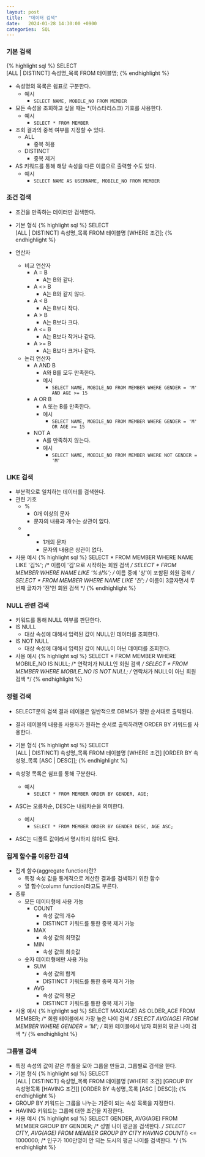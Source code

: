 ```yaml
---
layout: post
title:  "데이터 검색"
date:   2024-01-28 14:30:00 +0900
categories:  SQL
---
```


### 기본 검색

{% highlight sql %}
SELECT  
    [ALL | DISTINCT]
    속성명_목록
FROM
    테이블명;
{% endhighlight %}

- 속성명의 목록은 쉼표로 구분한다.
    - 예시
        - `SELECT NAME, MOBILE_NO FROM MEMBER`
- 모든 속성을 조회하고 싶을 때는 *(아스타리스크) 기호를 사용한다.
    - 예시
        - `SELECT * FROM MEMBER`
- 조회 결과의 중복 여부를 지정할 수 있다.
    - ALL
        - 중복 허용
    - DISTINCT
        - 중복 제거
- AS 키워드를 통해 해당 속성을 다른 이름으로 출력할 수도 있다.
    - 예시
        - `SELECT NAME AS USERNAME, MOBILE_NO FROM MEMBER`

### 조건 검색

- 조건을 만족하는 데이터만 검색한다.
- 기본 형식
{% highlight sql %}
SELECT  
    [ALL | DISTINCT]
    속성명_목록
FROM
    테이블명
[WHERE 조건];
{% endhighlight %}

- 연산자
    - 비교 연산자
        - A = B
            - A는 B와 같다.
        - A <> B
            - A는 B와 같지 않다.
        - A < B
            - A는 B보다 작다.
        - A &gt; B
            - A는 B보다 크다.
        - A <= B
            - A는 B보다 작거나 같다.
        - A &gt;= B
            - A는 B보다 크거나 같다.
    - 논리 연산자
        - A AND B
            - A와 B를 모두 만족한다.
            - 예시
                - `SELECT NAME, MOBILE_NO FROM MEMBER WHERE GENDER = 'M' AND AGE >= 15`
        - A OR B
            - A 또는 B를 만족한다.
            - 예시
                - `SELECT NAME, MOBILE_NO FROM MEMBER WHERE GENDER = 'M' OR AGE >= 15`
        - NOT A
            - A를 만족하지 않는다.
            - 예시
                - `SELECT NAME, MOBILE_NO FROM MEMBER WHERE NOT GENDER = 'M'`

### LIKE 검색

- 부분적으로 일치하는 데이터를 검색한다.
- 관련 기호
    - %
        - 0개 이상의 문자
        - 문자의 내용과 개수는 상관이 없다.
    - -
        - 1개의 문자
        - 문자의 내용은 상관이 없다.
- 사용 예시
{% highlight sql %}
SELECT * FROM MEMBER WHERE NAME LIKE '김%'; /* 이름이 '김'으로 시작하는 회원 검색 */
SELECT * FROM MEMBER WHERE NAME LIKE '%상%'; /* 이름 중에 '상'이 포함된 회원 검색 */
SELECT * FROM MEMBER WHERE NAME LIKE '_진_'; /* 이름이 3글자면서 두번째 글자가 '진'인 회원 검색 */
{% endhighlight %}

### NULL 관련 검색

- 키워드를 통해 NULL 여부를 판단한다.
- IS NULL
    - 대상 속성에 대해서 입력된 값이 NULL인 데이터를 조회한다.
- IS NOT NULL
    - 대상 속성에 대해서 입력된 값이 NULL이 아닌 데이터를 조회한다.
- 사용 예시
{% highlight sql %}
SELECT * FROM MEMBER WHERE MOBILE_NO IS NULL; /* 연락처가 NULL인 회원 검색 */
SELECT * FROM MEMBER WHERE MOBILE_NO IS NOT NULL; /* 연락처가 NULL이 아닌 회원 검색 */
{% endhighlight %}

### 정렬 검색

- SELECT문의 검색 결과 테이블은 일반적으로 DBMS가 정한 순서대로 출력된다.
- 결과 테이블의 내용을 사용자가 원하는 순서로 출력하려면 ORDER BY 키워드를 사용한다.
- 기본 형식
{% highlight sql %}
SELECT  
    [ALL | DISTINCT]
    속성명_목록
FROM
    테이블명
[WHERE 조건]
[ORDER BY 속성명_목록 [ASC | DESC]];
{% endhighlight %}

- 속성명 목록은 쉼표를 통해 구분한다.
    - 예시
        - `SELECT * FROM MEMBER ORDER BY GENDER, AGE;`
- ASC는 오름차순, DESC는 내림차순을 의미한다.
    - 예시
        - `SELECT * FROM MEMBER ORDER BY GENDER DESC, AGE ASC;`
- ASC는 디폴트 값이라서 명시하지 않아도 된다.

### 집계 함수를 이용한 검색

- 집계 함수(aggregate function)란?
    - 특정 속성 값을 통계적으로 계산한 결과를 검색하기 위한 함수
    - 열 함수(column function)라고도 부른다.
- 종류
    - 모든 데이터형에 사용 가능
        - COUNT
            - 속성 값의 개수
            - DISTINCT 키워드를 통한 중복 제거 가능
        - MAX
            - 속성 값의 최댓값
        - MIN
            - 속성 값의 최솟값
    - 숫자 데이터형에만 사용 가능
        - SUM
            - 속성 값의 합계
            - DISTINCT 키워드를 통한 중복 제거 가능
        - AVG
            - 속성 값의 평균
            - DISTINCT 키워드를 통한 중복 제거 가능
- 사용 예시
{% highlight sql %}
SELECT MAX(AGE) AS OLDER_AGE FROM MEMBER; /* 회원 테이블에서 가장 높은 나이 검색 */
SELECT AVG(AGE) FROM MEMBER WHERE GENDER = 'M'; /* 회원 테이블에서 남자 회원의 평균 나이 검색 */
{% endhighlight %}

### 그룹별 검색

- 특정 속성의 값이 같은 투플을 모아 그룹을 만들고, 그룹별로 검색을 한다.
- 기본 형식
{% highlight sql %}
SELECT  
    [ALL | DISTINCT]
    속성명_목록
FROM
    테이블명
[WHERE 조건]
[GROUP BY 속성명목록 [HAVING 조건]]
[ORDER BY 속성명_목록 [ASC | DESC]];
{% endhighlight %}
- GROUP BY 키워드는 그룹을 나누는 기준이 되는 속성 목록을 지정한다.
- HAVING 키워드는 그룹에 대한 조건을 지정한다.
- 사용 예시
{% highlight sql %}
SELECT GENDER, AVG(AGE) FROM MEMBER GROUP BY GENDER; /* 성별 나이 평균을 검색한다. */
SELECT CITY, AVG(AGE) FROM MEMBER GROUP BY CITY HAVING COUNT(*) <= 1000000; /* 인구가 100만명이 안 되는 도시의 평균 나이를 검색한다. */
{% endhighlight %}